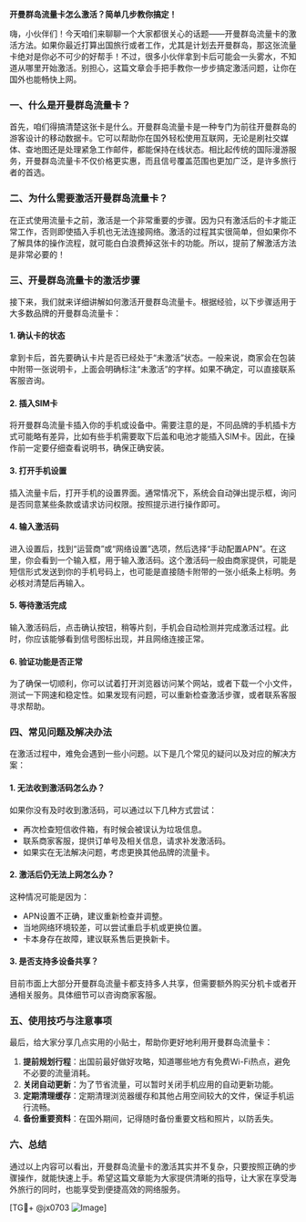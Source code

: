 **开曼群岛流量卡怎么激活？简单几步教你搞定！**

嗨，小伙伴们！今天咱们来聊聊一个大家都很关心的话题——开曼群岛流量卡的激活方法。如果你最近打算出国旅行或者工作，尤其是计划去开曼群岛，那这张流量卡绝对是你必不可少的好帮手！不过，很多小伙伴拿到卡后可能会一头雾水，不知道从哪里开始激活。别担心，这篇文章会手把手教你一步步搞定激活问题，让你在国外也能畅快上网。

### 一、什么是开曼群岛流量卡？

首先，咱们得搞清楚这张卡是什么。开曼群岛流量卡是一种专门为前往开曼群岛的游客设计的移动数据卡。它可以帮助你在国外轻松使用互联网，无论是刷社交媒体、查地图还是处理紧急工作邮件，都能保持在线状态。相比起传统的国际漫游服务，开曼群岛流量卡不仅价格更实惠，而且信号覆盖范围也更加广泛，是许多旅行者的首选。

### 二、为什么需要激活开曼群岛流量卡？

在正式使用流量卡之前，激活是一个非常重要的步骤。因为只有激活后的卡才能正常工作，否则即使插入手机也无法连接网络。激活的过程其实很简单，但如果你不了解具体的操作流程，就可能白白浪费掉这张卡的功能。所以，提前了解激活方法是非常必要的！

### 三、开曼群岛流量卡的激活步骤

接下来，我们就来详细讲解如何激活开曼群岛流量卡。根据经验，以下步骤适用于大多数品牌的开曼群岛流量卡：

#### 1. 确认卡的状态

拿到卡后，首先要确认卡片是否已经处于“未激活”状态。一般来说，商家会在包装中附带一张说明卡，上面会明确标注“未激活”的字样。如果不确定，可以直接联系客服咨询。

#### 2. 插入SIM卡

将开曼群岛流量卡插入你的手机或设备中。需要注意的是，不同品牌的手机插卡方式可能略有差异，比如有些手机需要取下后盖和电池才能插入SIM卡。因此，在操作前一定要仔细查看说明书，确保正确安装。

#### 3. 打开手机设置

插入流量卡后，打开手机的设置界面。通常情况下，系统会自动弹出提示框，询问是否同意某些条款或请求访问权限。按照提示进行操作即可。

#### 4. 输入激活码

进入设置后，找到“运营商”或“网络设置”选项，然后选择“手动配置APN”。在这里，你会看到一个输入框，用于输入激活码。这个激活码一般由商家提供，可能是短信形式发送到你的手机号码上，也可能是直接随卡附带的一张小纸条上标明。务必核对清楚后再输入。

#### 5. 等待激活完成

输入激活码后，点击确认按钮，稍等片刻，手机会自动检测并完成激活过程。此时，你应该能够看到信号图标出现，并且网络连接正常。

#### 6. 验证功能是否正常

为了确保一切顺利，你可以试着打开浏览器访问某个网站，或者下载一个小文件，测试一下网速和稳定性。如果发现有问题，可以重新检查激活步骤，或者联系客服寻求帮助。

### 四、常见问题及解决办法

在激活过程中，难免会遇到一些小问题。以下是几个常见的疑问以及对应的解决方案：

#### 1. 无法收到激活码怎么办？

如果你没有及时收到激活码，可以通过以下几种方式尝试：
- 再次检查短信收件箱，有时候会被误认为垃圾信息。
- 联系商家客服，提供订单号及相关信息，请求补发激活码。
- 如果实在无法解决问题，考虑更换其他品牌的流量卡。

#### 2. 激活后仍无法上网怎么办？

这种情况可能是因为：
- APN设置不正确，建议重新检查并调整。
- 当地网络环境较差，可以尝试重启手机或更换位置。
- 卡本身存在故障，建议联系售后更换新卡。

#### 3. 是否支持多设备共享？

目前市面上大部分开曼群岛流量卡都支持多人共享，但需要额外购买分机卡或者开通相关服务。具体细节可以咨询商家客服。

### 五、使用技巧与注意事项

最后，给大家分享几点实用的小贴士，帮助你更好地利用开曼群岛流量卡：

1. **提前规划行程**：出国前最好做好攻略，知道哪些地方有免费Wi-Fi热点，避免不必要的流量消耗。
2. **关闭自动更新**：为了节省流量，可以暂时关闭手机应用的自动更新功能。
3. **定期清理缓存**：定期清理浏览器缓存和其他占用空间较大的文件，保证手机运行流畅。
4. **备份重要资料**：在国外期间，记得随时备份重要文档和照片，以防丢失。

### 六、总结

通过以上内容可以看出，开曼群岛流量卡的激活其实并不复杂，只要按照正确的步骤操作，就能快速上手。希望这篇文章能为大家提供清晰的指导，让大家在享受海外旅行的同时，也能享受到便捷高效的网络服务。

[TG💪+ @jx0703 ![Image](https://github.com/user-attachments/assets/dbca1d08-cadb-493c-b0ec-ad6f7a83f270)]